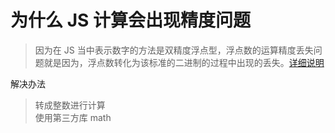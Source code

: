# 为什么 JS 计算会出现精度问题

> 因为在 JS 当中表示数字的方法是双精度浮点型，浮点数的运算精度丢失问题就是因为，浮点数转化为该标准的二进制的过程中出现的丢失。[详细说明](https://www.cnblogs.com/zm-blogs/p/12909096.html)

解决办法

> 转成整数进行计算  
> 使用第三方库 math